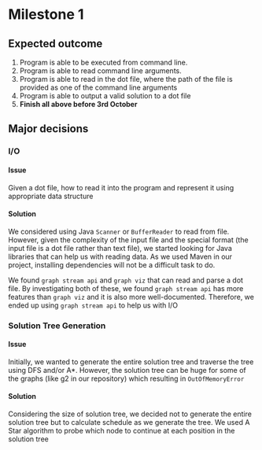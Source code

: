 # Milestone 1

## Expected outcome

1. Program is able to be executed from command line.
2. Program is able to read command line arguments.
3. Program is able to read in the dot file, where the path of the file is provided as one of the command line arguments
4. Program is able to output a valid solution to a dot file
5. **Finish all above before 3rd October**

## Major decisions

### I/O

#### Issue

Given a dot file, how to read it into the program and represent it using appropriate data structure

#### Solution

We considered using Java `Scanner` or `BufferReader` to read from file. However, given the complexity of the input file and the special format (the input file is a dot file rather than text file), we started looking for Java libraries that can help us with reading data. As we used Maven in our project, installing dependencies will not be a difficult task to do. 

We found `graph stream api` and `graph viz` that can read and parse a dot file. By investigating both of these, we found `graph stream api` has more features than `graph viz` and it is also more well-documented. Therefore, we ended up using `graph stream api` to help us with I/O

### Solution Tree Generation

#### Issue

Initially, we wanted to generate the entire solution tree and traverse the tree using DFS and/or A*. However, the solution tree can be huge for some of the graphs (like g2 in our repository) which resulting in `OutOfMemoryError`

#### Solution

Considering the size of solution tree, we decided not to generate the entire solution tree but to calculate schedule as we generate the tree. We used A Star algorithm to probe which node to continue at each position in the solution tree

